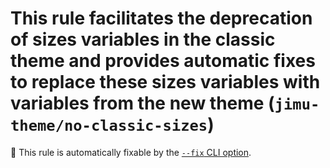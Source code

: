 # This rule facilitates the deprecation of sizes variables in the classic theme and provides automatic fixes to replace these sizes variables with variables from the new theme (`jimu-theme/no-classic-sizes`)

🔧 This rule is automatically fixable by the [`--fix` CLI option](https://eslint.org/docs/latest/user-guide/command-line-interface#--fix).

<!-- end auto-generated rule header -->
